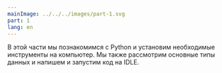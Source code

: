 ```yaml
---
mainImage: ../../../images/part-1.svg
part: 1
lang: en
---
```


<div class="intro">

В этой части мы познакомимся с Python и установим необходимые инструменты на компьютер. Мы также рассмотрим основные типы данных и напишем и запустим код на IDLE.

</div>
